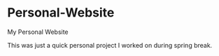 # Personal-Website
My Personal Website

This was just a quick personal project I worked on during spring break.
